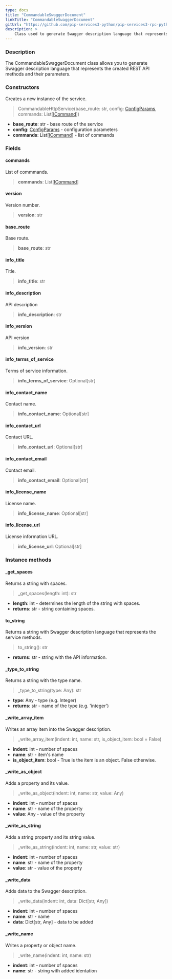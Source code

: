 ```yaml
---
type: docs
title: "CommandableSwaggerDocument"
linkTitle: "CommandableSwaggerDocument"
gitUrl: "https://github.com/pip-services3-python/pip-services3-rpc-python"
description: >
    Class used to generate Swagger description language that represents the created REST API methods and their parameters. 
---
```


### Description

The CommandableSwaggerDocument class allows you to generate Swagger description language that represents the created REST API methods and their parameters. 

### Constructors
Creates a new instance of the service.

> CommandableHttpService(base_route: str, config: [ConfigParams](../../../commons/config/config_params), commands: List[[ICommand](../../../commons/commands/icommand)])

- **base_route**: str - base route of the service
- **config**: [ConfigParams](../../../commons/config/config_params) - configuration parameters 
- **commands**: List[[ICommand](../../../commons/commands/icommand)] - list of commands

### Fields

<span class="hide-title-link">

#### commands
List of commmands.
> **commands**: List[[ICommand](../../../commons/commands/icommand)]

#### version
Version number.
> **version**: str

#### base_route
Base route.
> **base_route**: str

#### info_title
Title.
> **info_title**: str

#### info_description
API description
> **info_description**: str

#### info_version
API version
> **info_version**: str

#### info_terms_of_service
Terms of service information.
> **info_terms_of_service**: Optional[str]

#### info_contact_name
Contact name.
> **info_contact_name**: Optional[str]

#### info_contact_url
Contact URL.
> **info_contact_url**: Optional[str]

#### info_contact_email
Contact email.
> **info_contact_email**: Optional[str]

#### info_license_name
License name.
> **info_license_name**: Optional[str]

#### info_license_url
License information URL.
> **info_license_url**: Optional[str]

</span>


### Instance methods


#### _get_spaces
Returns a string with spaces.

> _get_spaces(length: int): str

- **length**: int - determines the length of the string with spaces.
- **returns**: str - string containing spaces.


#### to_string
Returns a string with Swagger description language that represents the service methods.

> to_string(): str

- **returns**: str - string with the API information.


#### _type_to_string
Returns a string with the type name.

> _type_to_string(type: Any): str

- **type**: Any - type (e.g. Integer)
- **returns**: str - name of the type (e.g. 'integer')


#### _write_array_item
Writes an array item into the Swagger description.

> _write_array_item(indent: int, name: str, is_object_item: bool = False)

- **indent**: int - number of spaces
- **name**: str - item's name
- **is_object_item**: bool - True is the item is an object. False otherwise.


#### _write_as_object
Adds a property and its value.

> _write_as_object(indent: int, name: str, value: Any)

- **indent**: int - number of spaces
- **name**: str - name of the property
- **value**: Any - value of the property


#### _write_as_string
Adds a string property and its string value.

> _write_as_string(indent: int, name: str, value: str)

- **indent**: int - number of spaces
- **name**: str - name of the property
- **value**: str - value of the property


#### _write_data
Adds data to the Swagger description.

> _write_data(indent: int, data: Dict[str, Any])

- **indent**: int - number of spaces
- **name**: str - name
- **data**: Dict[str, Any] - data to be added

#### _write_name
Writes a property or object name.

> _write_name(indent: int, name: str)

- **indent**: int - number of spaces
- **name**: str - string with added identation

